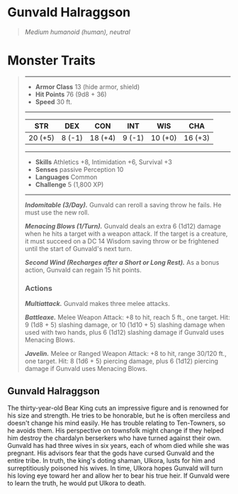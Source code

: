 # Gunvald Halraggson
>*Medium humanoid (human), neutral*
# Monster Traits
>___
>- **Armor Class** 13 (hide armor, shield)
>- **Hit Points** 76 (9d8 + 36)
>- **Speed** 30 ft.
>___
>|STR|DEX|CON|INT|WIS|CHA|
>|:---:|:---:|:---:|:---:|:---:|:---:|
>|20 (+5)|8 (-1)|18 (+4)|9 (-1)|10 (+0)|16 (+3)|
>___
>- **Skills** Athletics +8, Intimidation +6, Survival +3
>- **Senses** passive Perception 10
>- **Languages** Common
>- **Challenge** 5 (1,800 XP)
>___
>***Indomitable (3/Day).*** Gunvald can reroll a saving throw he fails. He must use the new roll.  
>
>***Menacing Blows (1/Turn).*** Gunvald deals an extra 6 (1d12) damage when he hits a target with a weapon attack. If the target is a creature, it must succeed on a DC 14 Wisdom saving throw or be frightened until the start of Gunvald's next turn.  
>
>***Second Wind (Recharges after a Short or Long Rest).*** As a bonus action, Gunvald can regain 15 hit points.  
>
>### Actions
>***Multiattack.*** Gunvald makes three melee attacks.  
>
>***Battleaxe.*** Melee Weapon Attack: +8 to hit, reach 5 ft., one target. Hit: 9 (1d8 + 5) slashing damage, or 10 (1d10 + 5) slashing damage when used with two hands, plus 6 (1d12) slashing damage if Gunvald uses Menacing Blows.  
>
>***Javelin.*** Melee  or Ranged Weapon Attack: +8 to hit, range 30/120 ft., one target. Hit: 8 (1d6 + 5) piercing damage, plus 6 (1d12) piercing damage if Gunvald uses Menacing Blows.
## Gunvald Halraggson
The thirty-year-old Bear King cuts an impressive figure and is renowned for his size and strength. He tries to be honorable, but he is often merciless and doesn't change his mind easily. He has trouble relating to Ten-Towners, so he avoids them. His perspective on townsfolk might change if they helped him destroy the chardalyn berserkers who have turned against their own.
Gunvald has had three wives in six years, each of whom died while she was pregnant. His advisors fear that the gods have cursed Gunvald and the entire tribe. In truth, the king's doting shaman, Ulkora, lusts for him and surreptitiously poisoned his wives. In time, Ulkora hopes Gunvald will turn his loving eye toward her and allow her to bear his true heir. If Gunvald were to learn the truth, he would put Ulkora to death.